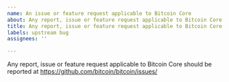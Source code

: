 ```yaml
---
name: An issue or feature request applicable to Bitcoin Core
about: Any report, issue or feature request applicable to Bitcoin Core should be reported at https://github.com/bitcoin/bitcoin/issues/
title: Any report, issue or feature request applicable to Bitcoin Core should be reported at https://github.com/bitcoin/bitcoin/issues/
labels: upstream bug
assignees: ''

---
```


Any report, issue or feature request applicable to Bitcoin Core should be reported at
https://github.com/bitcoin/bitcoin/issues/

